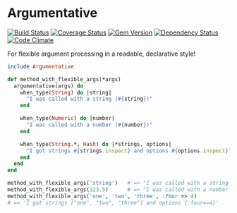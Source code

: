 # Argumentative

[![Build Status](https://travis-ci.org/dillonkearns/argumentative.png?branch=master)](https://travis-ci.org/dillonkearns/argumentative)
[![Coverage Status](https://coveralls.io/repos/dillonkearns/argumentative/badge.png?branch=master)](https://coveralls.io/r/dillonkearns/argumentative)
[![Gem Version](https://fury-badge.herokuapp.com/rb/argumentative.png)](http://badge.fury.io/rb/argumentative)
[![Dependency Status](https://gemnasium.com/dillonkearns/argumentative.png)](https://gemnasium.com/dillonkearns/argumentative)
[![Code Climate](https://codeclimate.com/github/dillonkearns/argumentative.png)](https://codeclimate.com/github/dillonkearns/argumentative)


 For flexible argument processing in a readable, declarative style!

```ruby
include Argumentative

def method_with_flexible_args(*args)
  argumentative(args) do
    when_type(String) do |string|
      "I was called with a string (#{string})"
    end

    when_type(Numeric) do |number|
      "I was called with a number (#{number})"
    end

    when_type(String.*, Hash) do |*strings, options|
      "I got strings #{strings.inspect} and options #{options.inspect}"
    end
  end
end

method_with_flexible_args('string')   # => "I was called with a string (string)"
method_with_flexible_args(123.5)      # => "I was called with a number (123.5)"
method_with_flexible_args('one', 'two', 'three', :four => 4)
# => 'I got strings ["one", "two", "three"] and options {:four=>4}'
```
